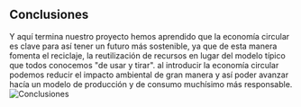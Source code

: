 ## Conclusiones

Y aquí termina nuestro proyecto hemos aprendido que la economía circular es clave para así tener un futuro más sostenible, ya que de esta manera fomenta el reciclaje, la reutilización de recursos en lugar del modelo típico que todos conocemos "de usar y tirar". al introducir la economía circular podemos reducir el impacto ambiental de gran manera y así poder avanzar hacía un modelo de producción y de consumo muchísimo más responsable.
 ![Conclusiones](img/conclusiones.jpg)
